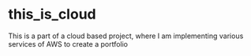 # this_is_cloud
This is a part of a cloud based project, where I am implementing various services of AWS to create a portfolio 
